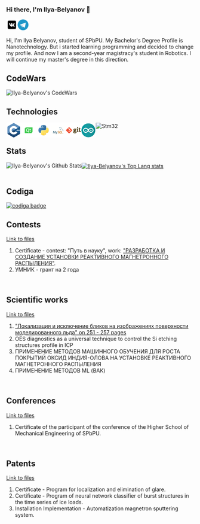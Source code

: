 ### Hi there, I'm Ilya-Belyanov 👋

<a href="https://vk.com/i_belyanov">
  <img align="left" alt="Ilya-Beldyanov | VK" width="30px" src="https://raw.githubusercontent.com/Ilya-Belyanov/Ilya-Belyanov/master/assets/vk-com.svg" />
</a>
<a href="https://t-do.ru/ilyabelyanov">
  <img align="left" alt="Ilya-Belyanov | TELEGRAM" width="30px" src="https://raw.githubusercontent.com/Ilya-Belyanov/Ilya-Belyanov/master/assets/telegram.png" />
</a>
<br />
<br />

Hi, I'm Ilya Belyanov, student of SPbPU. My Bachelor's Degree Profile is Nanotechnology.
But i started learning programming and decided to change my profile. 
And now I am a second-year magistracy's student in Robotics.
I will continue my master's degree in this direction.

## CodeWars

<img src="https://www.codewars.com/users/Ilya-Belyanov/badges/large" alt="Ilya-Belyanov's CodeWars">

## Technologies
<img align="left" alt="C++" width="40px" src="https://raw.githubusercontent.com/github/explore/80688e429a7d4ef2fca1e82350fe8e3517d3494d/topics/cpp/cpp.png" />
<img alt="Qt" 
     align="left"
     height="40" 
     src="https://raw.githubusercontent.com/github/explore/80688e429a7d4ef2fca1e82350fe8e3517d3494d/topics/qt/qt.png" />
<img align="left" alt="Python" width="40px" src="https://raw.githubusercontent.com/github/explore/80688e429a7d4ef2fca1e82350fe8e3517d3494d/topics/python/python.png" />
<img alt="MySQLSql"  align="left"   height="40" src="https://raw.githubusercontent.com/github/explore/80688e429a7d4ef2fca1e82350fe8e3517d3494d/topics/mysql/mysql.png" />
<img alt="Git"  align="left"   height="40" src="https://raw.githubusercontent.com/github/explore/80688e429a7d4ef2fca1e82350fe8e3517d3494d/topics/git/git.png" />
<img alt="Arduino"  align="left"   height="40" src="https://raw.githubusercontent.com/github/explore/80688e429a7d4ef2fca1e82350fe8e3517d3494d/topics/arduino/arduino.png" />
<img alt="Stm32"  align="left"   height="40" src="https://raw.githubusercontent.com/github/explore/80688e429a7d4ef2fca1e82350fe8e3517d3494d/topics/stm32/stm32.png" />
<br />
<br />

## Stats
<img align="left" alt="Ilya-Belyanov's Github Stats" src="https://github-readme-stats.vercel.app/api?username=Ilya-Belyanov&show_icons=true&hide_border=true" />

<a href="https://github.com/nevrending/github-readme-stats">
  <img align="center" 
       alt="Ilya-Belyanov's Top Lang stats"
       src="https://github-readme-stats.vercel.app/api/top-langs/?username=Ilya-Belyanov&layout=compact" />
</a>

<br />
<br />

## Codiga
<a href="https://app.codiga.io/public/user/github/Ilya-Belyanov">
   <img src="https://api.codiga.io/public/badge/user/github/Ilya-Belyanov?style=light" alt="codiga badge" />
</a>

## Contests
<a href="https://drive.google.com/drive/folders/1ng9jM-G0w9j3UuOqYz2fRI8OFFzHxiLO?usp=sharing">Link to files</a>
1. Certificate - сontest: "Путь в науку", work: 
<a href="https://nauchkor.ru/pubs/60c50102e4dde500012f1ccc">"РАЗРАБОТКА И СОЗДАНИЕ УСТАНОВКИ РЕАКТИВНОГО МАГНЕТРОННОГО РАСПЫЛЕНИЯ"</a>.
2. УМНИК - грант на 2 года
<br />

## Scientific works
<a href="https://drive.google.com/drive/folders/1zEWtSOyW2T4gbHxsS1x2JN_scsx76b0B?usp=sharing">Link to files</a>
1. <a href="http://morintex.ru/wp-content/files_mf/1616402918%D0%B6%D1%83%D1%80%D0%BD%D0%B0%D0%BB450%D1%82.12020.pdf">"Локализация и исключение бликов на изображениях поверхности
моделированного льда" on 251 - 257 pages</a>
2. OES diagnostics as a universal technique to control the Si etching structures
profile in ICP
3. ПРИМЕНЕНИЕ МЕТОДОВ МАШИННОГО ОБУЧЕНИЯ ДЛЯ РОСТА
ПОКРЫТИЙ ОКСИД ИНДИЯ-ОЛОВА НА УСТАНОВКЕ РЕАКТИВНОГО
МАГНЕТРОННОГО РАСПЫЛЕНИЯ
4. ПРИМЕНЕНИЕ МЕТОДОВ ML (ВАК)
<br />

## Conferences
<a href="https://drive.google.com/drive/folders/14zcp6Lx6blL4h1W8DEIoN28SsNXdBz35?usp=sharing">Link to files</a>
1. Certificate of the participant of the conference of the Higher School of Mechanical Engineering of SPbPU.
<br />

## Patents
<a href="https://drive.google.com/drive/folders/14BR4Tb8OLMVAT8WOMgImCM0dpV3eAfrY?usp=sharing">Link to files</a>
1. Certificate - Program for localization and elimination of glare.
2. Certificate - Program of neural network classifier of burst structures in the time series of ice loads.
3. Installation Implementation - Automatization magnetron sputtering system.

